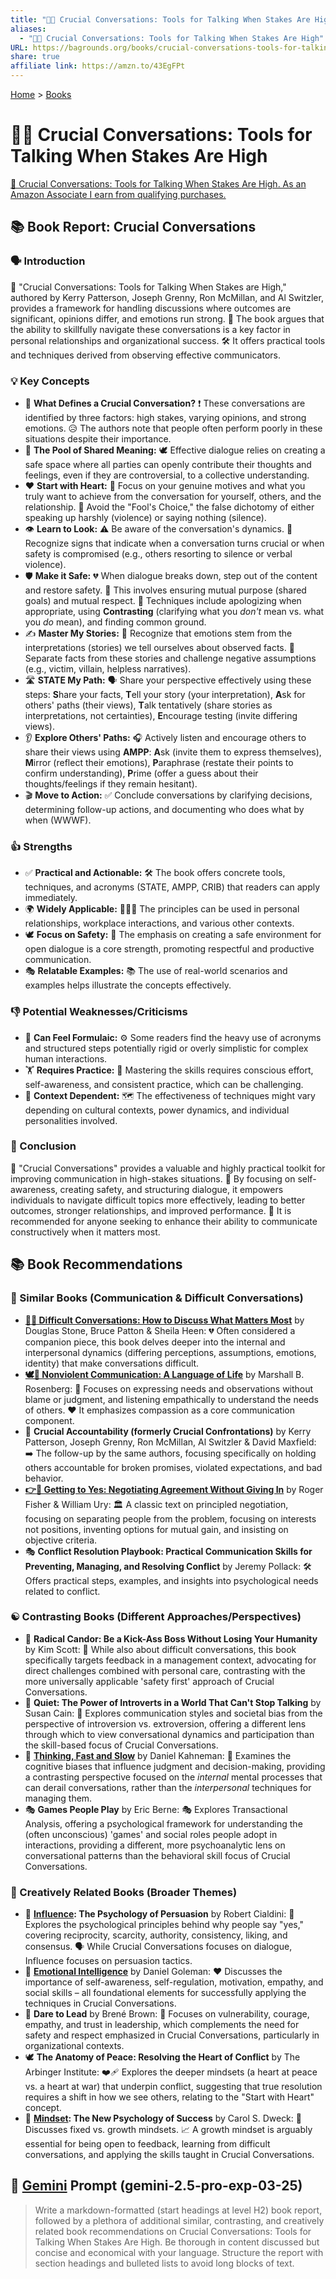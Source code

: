 ```yaml
---
title: "🧰💬 Crucial Conversations: Tools for Talking When Stakes Are High"
aliases:
  - "🧰💬 Crucial Conversations: Tools for Talking When Stakes Are High"
URL: https://bagrounds.org/books/crucial-conversations-tools-for-talking-when-stakes-are-high
share: true
affiliate link: https://amzn.to/43EgFPt
---
```

[Home](../index.md) > [Books](./index.md)  
# 🧰💬 Crucial Conversations: Tools for Talking When Stakes Are High  
[🛒 Crucial Conversations: Tools for Talking When Stakes Are High. As an Amazon Associate I earn from qualifying purchases.](https://amzn.to/43EgFPt)  
  
## 📚 Book Report: Crucial Conversations  
  
### 🗣️ Introduction  
  
💬 "Crucial Conversations: Tools for Talking When Stakes are High," authored by Kerry Patterson, Joseph Grenny, Ron McMillan, and Al Switzler, provides a framework for handling discussions where outcomes are significant, opinions differ, and emotions run strong. 🔑 The book argues that the ability to skillfully navigate these conversations is a key factor in personal relationships and organizational success. 🛠️ It offers practical tools and techniques derived from observing effective communicators.  
  
### 💡 Key Concepts  
  
* 🤔 **What Defines a Crucial Conversation?** ❗ These conversations are identified by three factors: high stakes, varying opinions, and strong emotions. 😥 The authors note that people often perform poorly in these situations despite their importance.  
* 🤝 **The Pool of Shared Meaning:** 🕊️ Effective dialogue relies on creating a safe space where all parties can openly contribute their thoughts and feelings, even if they are controversial, to a collective understanding.  
* ❤️ **Start with Heart:** 🎯 Focus on your genuine motives and what you truly want to achieve from the conversation for yourself, others, and the relationship. 🙅 Avoid the "Fool's Choice," the false dichotomy of either speaking up harshly (violence) or saying nothing (silence).  
* 👁️ **Learn to Look:** ⚠️ Be aware of the conversation's dynamics. 🚨 Recognize signs that indicate when a conversation turns crucial or when safety is compromised (e.g., others resorting to silence or verbal violence).  
* 🛡️ **Make it Safe:** 💔 When dialogue breaks down, step out of the content and restore safety. 🤝 This involves ensuring mutual purpose (shared goals) and mutual respect. 🙏 Techniques include apologizing when appropriate, using **Contrasting** (clarifying what you *don't* mean vs. what you *do* mean), and finding common ground.  
* ✍️ **Master My Stories:** 💭 Recognize that emotions stem from the interpretations (stories) we tell ourselves about observed facts. 📰 Separate facts from these stories and challenge negative assumptions (e.g., victim, villain, helpless narratives).  
* 🛣️ **STATE My Path:** 🗣️ Share your perspective effectively using these steps: **S**hare your facts, **T**ell your story (your interpretation), **A**sk for others' paths (their views), **T**alk tentatively (share stories as interpretations, not certainties), **E**ncourage testing (invite differing views).  
* 👂 **Explore Others' Paths:** 🎧 Actively listen and encourage others to share their views using **AMPP**: **A**sk (invite them to express themselves), **M**irror (reflect their emotions), **P**araphrase (restate their points to confirm understanding), **P**rime (offer a guess about their thoughts/feelings if they remain hesitant).  
* 🎬 **Move to Action:** ✅ Conclude conversations by clarifying decisions, determining follow-up actions, and documenting who does what by when (WWWF).  
  
### 👍 Strengths  
  
* ✅ **Practical and Actionable:** 🛠️ The book offers concrete tools, techniques, and acronyms (STATE, AMPP, CRIB) that readers can apply immediately.  
* 🌍 **Widely Applicable:** 🧑‍🤝‍🧑 The principles can be used in personal relationships, workplace interactions, and various other contexts.  
* 🕊️ **Focus on Safety:** 🫶 The emphasis on creating a safe environment for open dialogue is a core strength, promoting respectful and productive communication.  
* 🎭 **Relatable Examples:** 📚 The use of real-world scenarios and examples helps illustrate the concepts effectively.  
  
### 👎 Potential Weaknesses/Criticisms  
  
* 🤖 **Can Feel Formulaic:** ⚙️ Some readers find the heavy use of acronyms and structured steps potentially rigid or overly simplistic for complex human interactions.  
* 🏋️ **Requires Practice:** 🧠 Mastering the skills requires conscious effort, self-awareness, and consistent practice, which can be challenging.  
* 🧭 **Context Dependent:** 🗺️ The effectiveness of techniques might vary depending on cultural contexts, power dynamics, and individual personalities involved.  
  
### 🏁 Conclusion  
  
💯 "Crucial Conversations" provides a valuable and highly practical toolkit for improving communication in high-stakes situations. 🚀 By focusing on self-awareness, creating safety, and structuring dialogue, it empowers individuals to navigate difficult topics more effectively, leading to better outcomes, stronger relationships, and improved performance. 🌟 It is recommended for anyone seeking to enhance their ability to communicate constructively when it matters most.  
  
## 📚 Book Recommendations  
  
### 🤝 Similar Books (Communication & Difficult Conversations)  
  
* **[💬😬 Difficult Conversations: How to Discuss What Matters Most](./difficult-conversations-how-to-discuss-what-matters-most.md)** by Douglas Stone, Bruce Patton & Sheila Heen: 💔 Often considered a companion piece, this book delves deeper into the internal and interpersonal dynamics (differing perceptions, assumptions, emotions, identity) that make conversations difficult.  
* **[🕊️🤝 Nonviolent Communication: A Language of Life](./nonviolent-communication.md)** by Marshall B. Rosenberg: 🙏 Focuses on expressing needs and observations without blame or judgment, and listening empathically to understand the needs of others. ❤️ It emphasizes compassion as a core communication component.  
* 📝 **Crucial Accountability (formerly Crucial Confrontations)** by Kerry Patterson, Joseph Grenny, Ron McMillan, Al Switzler & David Maxfield: ➡️ The follow-up by the same authors, focusing specifically on holding others accountable for broken promises, violated expectations, and bad behavior.  
* **[👉🤝 Getting to Yes: Negotiating Agreement Without Giving In](./getting-to-yes-negotiating-agreement-without-giving-in.md)** by Roger Fisher & William Ury: 🏛️ A classic text on principled negotiation, focusing on separating people from the problem, focusing on interests not positions, inventing options for mutual gain, and insisting on objective criteria.  
* 🎭 **Conflict Resolution Playbook: Practical Communication Skills for Preventing, Managing, and Resolving Conflict** by Jeremy Pollack: 🛠️ Offers practical steps, examples, and insights into psychological needs related to conflict.  
  
### ☯️ Contrasting Books (Different Approaches/Perspectives)  
  
* 🎯 **Radical Candor: Be a Kick-Ass Boss Without Losing Your Humanity** by Kim Scott: 💼 While also about difficult conversations, this book specifically targets feedback in a management context, advocating for direct challenges combined with personal care, contrasting with the more universally applicable 'safety first' approach of Crucial Conversations.  
* 🤫 **Quiet: The Power of Introverts in a World That Can't Stop Talking** by Susan Cain: 🧘 Explores communication styles and societal bias from the perspective of introversion vs. extroversion, offering a different lens through which to view conversational dynamics and participation than the skill-based focus of Crucial Conversations.  
* 🧠 **[Thinking, Fast and Slow](./thinking-fast-and-slow.md)** by Daniel Kahneman: 🤔 Examines the cognitive biases that influence judgment and decision-making, providing a contrasting perspective focused on the *internal* mental processes that can derail conversations, rather than the *interpersonal* techniques for managing them.  
* 🎭 **Games People Play** by Eric Berne: 🎭 Explores Transactional Analysis, offering a psychological framework for understanding the (often unconscious) 'games' and social roles people adopt in interactions, providing a different, more psychoanalytic lens on conversational patterns than the behavioral skill focus of Crucial Conversations.  
  
### 🎨 Creatively Related Books (Broader Themes)  
  
* 📣 **[Influence](./influence.md): The Psychology of Persuasion** by Robert Cialdini: 🧠 Explores the psychological principles behind why people say "yes," covering reciprocity, scarcity, authority, consistency, liking, and consensus. 🗣️ While Crucial Conversations focuses on dialogue, Influence focuses on persuasion tactics.  
* 🧠 **[Emotional Intelligence](./emotional-intelligence.md)** by Daniel Goleman: ❤️ Discusses the importance of self-awareness, self-regulation, motivation, empathy, and social skills – all foundational elements for successfully applying the techniques in Crucial Conversations.  
* 🌟 **Dare to Lead** by Brené Brown: 🦸 Focuses on vulnerability, courage, empathy, and trust in leadership, which complements the need for safety and respect emphasized in Crucial Conversations, particularly in organizational contexts.  
* 🕊️ **The Anatomy of Peace: Resolving the Heart of Conflict** by The Arbinger Institute: ❤️‍🩹 Explores the deeper mindsets (a heart at peace vs. a heart at war) that underpin conflict, suggesting that true resolution requires a shift in how we see others, relating to the "Start with Heart" concept.  
* 🌱 **[Mindset](./mindset.md): The New Psychology of Success** by Carol S. Dweck: 🧠 Discusses fixed vs. growth mindsets. 📈 A growth mindset is arguably essential for being open to feedback, learning from difficult conversations, and applying the skills taught in Crucial Conversations.  
  
## 💬 [Gemini](../software/gemini.md) Prompt (gemini-2.5-pro-exp-03-25)  
> Write a markdown-formatted (start headings at level H2) book report, followed by a plethora of additional similar, contrasting, and creatively related book recommendations on Crucial Conversations: Tools for Talking When Stakes Are High. Be thorough in content discussed but concise and economical with your language. Structure the report with section headings and bulleted lists to avoid long blocks of text.